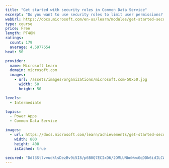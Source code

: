 ```yaml
---
title: "Get started with security roles in Common Data Service"
excerpt: "Do you want to use security roles to limit user permissions? This module will show you how you can set permissions to limit access to an environment or limit which users can view, edit, or delete data in an environment within Common Data Service."
webUrl: https://docs.microsoft.com/en-us/learn/modules/get-started-security-roles/
type: course
price: Free
length: PT48M
ratings:
  count: 179
  average: 4.5977654
heat: 50

provider:
  name: Microsoft Learn
  domain: microsoft.com
  images:
    - url: /assets/images/organizations/microsoft.com-50x50.jpg
      width: 50
      height: 50

levels:
  - Intermediate

topics:
  - Power Apps
  - Common Data Service

images:
  - url: https://docs.microsoft.com/learn/achievements/get-started-security-roles-social.png
    width: 800
    height: 400
    isCached: true

secured: "Ddl3StlvvudklsDezBv9i5I8/p6B0Q7ECIxD6/2OMLUNbnNwxGqDDk6idILCWqgUjVmxQ86JlKjsQfA/V+A5z54zSc6MCW8zXaRRtxP8peN/inhys67wM9gTdqFfhYy1G9+zQGqQgU38FDolUJWooyS0eL+QlTG3cc4Lg0PGfodkyPDx3U3zXAjHSIACZpOhsvmRGf7Jj8D4u9H0USgri0x+iH2i5whJrNjF688RoglWrtOoNqWKeqVevNk+EvZRoD0aBG3/WmwlNOXQWkPvZNdnja/GEajh39YSuJ2ka68DS/Ar16TvnVi9+sl9iNgniKlOaderCWQaTVGFXuZWHAioYjL5F0NBlxXD2gNG3vFqREoWCNm7ATNkSMdf+SezBV4IYWAncEzwY5v9Nt8ud+y4Z1Oq4FpoqyS5kVvJz2Y=;jA3dAXQYR6pBpOnzATnswQ=="
---
```


